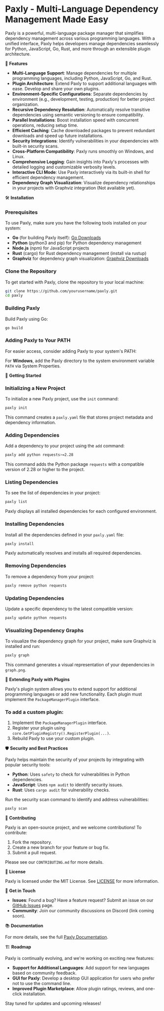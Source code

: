 
# Paxly - Multi-Language Dependency Management Made Easy

Paxly is a powerful, multi-language package manager that simplifies dependency management across various programming languages. With a unified interface, Paxly helps developers manage dependencies seamlessly for Python, JavaScript, Go, Rust, and more through an extensible plugin architecture.

🚀 **Features**

- **Multi-Language Support**: Manage dependencies for multiple programming languages, including Python, JavaScript, Go, and Rust.
- **Plugin Architecture**: Extend Paxly to support additional languages with ease. Develop and share your own plugins.
- **Environment-Specific Configurations**: Separate dependencies by environment (e.g., development, testing, production) for better project organization.
- **Recursive Dependency Resolution**: Automatically resolve transitive dependencies using semantic versioning to ensure compatibility.
- **Parallel Installations**: Boost installation speed with concurrent operations, reducing setup time.
- **Efficient Caching**: Cache downloaded packages to prevent redundant downloads and speed up future installations.
- **Security Integrations**: Identify vulnerabilities in your dependencies with built-in security scans.
- **Cross-Platform Compatibility**: Paxly runs smoothly on Windows, and Linux.
- **Comprehensive Logging**: Gain insights into Paxly's processes with detailed logging and customizable verbosity levels.
- **Interactive CLI Mode**: Use Paxly interactively via its built-in shell for efficient dependency management.
- **Dependency Graph Visualization**: Visualize dependency relationships in your projects with Graphviz integration (Not available yet).

🛠 **Installation**

### Prerequisites

To use Paxly, make sure you have the following tools installed on your system:

- **Go** (for building Paxly itself): [Go Downloads](https://golang.org/dl/)
- **Python** (python3 and pip) for Python dependency management
- **Node.js** (npm) for JavaScript projects
- **Rust** (cargo) for Rust dependency management (install via rustup)
- **Graphviz** for dependency graph visualization: [Graphviz Downloads](https://graphviz.org/download/)

### Clone the Repository

To get started with Paxly, clone the repository to your local machine:
```bash
git clone https://github.com/yourusername/paxly.git
cd paxly
```

### Building Paxly

Build Paxly using Go:

```bash
go build
```

### Adding Paxly to Your PATH

For easier access, consider adding Paxly to your system's PATH:

For **Windows**, add the Paxly directory to the system environment variable `PATH` via System Properties.

🎉 **Getting Started**

### Initializing a New Project

To initialize a new Paxly project, use the `init` command:

```bash
paxly init
```

This command creates a `paxly.yaml` file that stores project metadata and dependency information.

### Adding Dependencies

Add a dependency to your project using the `add` command:

```bash
paxly add python requests>=2.28
```

This command adds the Python package `requests` with a compatible version of 2.28 or higher to the project.

### Listing Dependencies

To see the list of dependencies in your project:

```bash
paxly list
```

Paxly displays all installed dependencies for each configured environment.

### Installing Dependencies

Install all the dependencies defined in your `paxly.yaml` file:

```bash
paxly install
```

Paxly automatically resolves and installs all required dependencies.

### Removing Dependencies

To remove a dependency from your project:

```bash
paxly remove python requests
```

### Updating Dependencies

Update a specific dependency to the latest compatible version:

```bash
paxly update python requests
```

### Visualizing Dependency Graphs

To visualize the dependency graph for your project, make sure Graphviz is installed and run:

```bash
paxly graph
```

This command generates a visual representation of your dependencies in `graph.png`.

🔌 **Extending Paxly with Plugins**

Paxly's plugin system allows you to extend support for additional programming languages or add new functionality. Each plugin must implement the `PackageManagerPlugin` interface.

### To add a custom plugin:

1. Implement the `PackageManagerPlugin` interface.
2. Register your plugin using `core.GetPluginRegistry().RegisterPlugin(...)`.
3. Rebuild Paxly to use your custom plugin.

🛡 **Security and Best Practices**

Paxly helps maintain the security of your projects by integrating with popular security tools:

- **Python**: Uses `safety` to check for vulnerabilities in Python dependencies.
- **JavaScript**: Uses `npm audit` to identify security issues.
- **Rust**: Uses `cargo audit` for vulnerability checks.

Run the security scan command to identify and address vulnerabilities:

```bash
paxly scan
```

🤝 **Contributing**

Paxly is an open-source project, and we welcome contributions! To contribute:

1. Fork the repository.
2. Create a new branch for your feature or bug fix.
3. Submit a pull request.

Please see our `CONTRIBUTING.md` for more details.

📄 **License**

Paxly is licensed under the MIT License. See [LICENSE](LICENSE) for more information.

💬 **Get in Touch**

- **Issues**: Found a bug? Have a feature request? Submit an issue on our [GitHub Issues](https://github.com/yourusername/paxly/issues) page.
- **Community**: Join our community discussions on Discord (link coming soon).

📚 **Documentation**

For more details, see the full [Paxly Documentation](https://github.com/yourusername/paxly/wiki).

🏗 **Roadmap**

Paxly is continually evolving, and we're working on exciting new features:

- **Support for Additional Languages**: Add support for new languages based on community feedback.
- **GUI for Paxly**: Develop a desktop GUI application for users who prefer not to use the command line.
- **Improved Plugin Marketplace**: Allow plugin ratings, reviews, and one-click installation.

Stay tuned for updates and upcoming releases!


